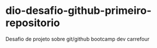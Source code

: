# dio-desafio-github-primeiro-repositorio
Desafio de projeto sobre git/github bootcamp dev carrefour
